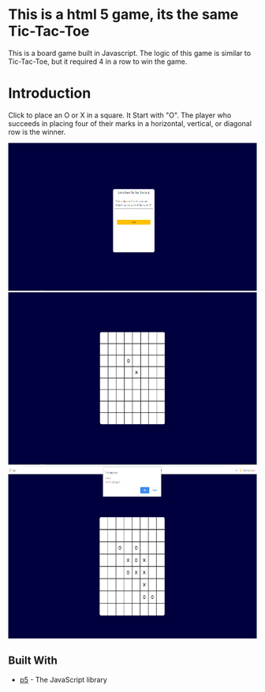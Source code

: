 # This is a html 5 game, its the same Tic-Tac-Toe

This is a board game built in Javascript. The logic of this game is similar to Tic-Tac-Toe, but it required 4 in a row to win the game.

# Introduction
Click to place an O or X in a square.  It Start with "O". The player who succeeds in placing four of their marks in a horizontal, vertical, or diagonal row is the winner.


<img src="public/image/start.PNG" height="300">
<img src="public/image/game.PNG" height="350">
<img src="public/image/win.PNG" height="350">

## Built With

* [p5](https://p5js.org/) - The JavaScript library
